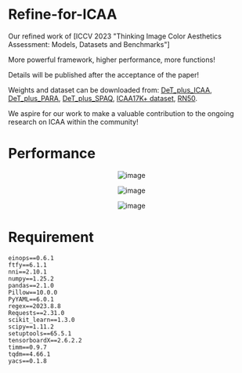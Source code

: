 # Refine-for-ICAA
Our refined work of [ICCV 2023 "Thinking Image Color Aesthetics Assessment: Models, Datasets and Benchmarks"]

More powerful framework, higher performance, more functions!

Details will be published after the acceptance of the paper!

Weights and dataset can be downloaded from: 
[DeT_plus_ICAA](https://mega.nz/file/I1UjlYoD#fKkLdtubl5OXpQQXB37_OOy0A9kw8HpuQwW_x80MU-s),
[DeT_plus_PARA](https://mega.nz/file/Mp82UKoI#7a4ik8jFBLnQewE0-bPNg5rz1F6-XMOp1WSXw_FG3XQ),
[DeT_plus_SPAQ](https://mega.nz/file/Z9tUVJKI#HqgW77gxdtHF6QG5GfnLA31druLONw9IFlsvY3w4W_Q),
[ICAA17K+ dataset](https://mega.nz/file/V8kwgLaD#ty6IG7gyQduanfd1ViloZVlREq18e0MuWwqCnvTMtiM),
[RN50](https://mega.nz/file/9sUAzZIZ#Cu4C5QamEn41abU6yz_39IN0by-qIuMkRmh4YFBTy8I).

We aspire for our work to make a valuable contribution to the ongoing research on ICAA within the community!

# Performance
<div align="center">
  
![image](https://github.com/woshidandan/DeT-Plus/assets/15050507/7269c1a4-8381-4b79-94e8-b9df5340f994)

![image](https://github.com/woshidandan/DeT-Plus/assets/15050507/589cfcaf-05c9-4af5-9083-87aae294e9ca)

![image](https://github.com/woshidandan/DeT-Plus/assets/15050507/81db22d9-6319-4da8-8708-0b96188e854a)

</div>

# Requirement
```
einops==0.6.1
ftfy==6.1.1
nni==2.10.1
numpy==1.25.2
pandas==2.1.0
Pillow==10.0.0
PyYAML==6.0.1
regex==2023.8.8
Requests==2.31.0
scikit_learn==1.3.0
scipy==1.11.2
setuptools==65.5.1
tensorboardX==2.6.2.2
timm==0.9.7
tqdm==4.66.1
yacs==0.1.8
```
